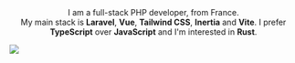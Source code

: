 <div align="center">
  I am a full-stack PHP developer, from France.
  <br />
  My main stack is <b>Laravel</b>, <b>Vue</b>, <b>Tailwind CSS</b>, <b>Inertia</b> and <b>Vite</b>. I prefer <b>TypeScript</b> over <b>JavaScript</b> and I'm interested in <b>Rust</b>.
</div>

![](https://hit.yhype.me/github/profile?user_id=16060559)
